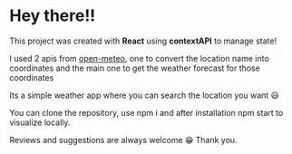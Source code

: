# **Hey there!!**

This project was created with **React** using **contextAPI** to manage state!

I used 2 apis from <a href="https://open-meteo.com/en">open-meteo</a>, one to convert the location name into coordinates and the main one to get the weather forecast for those coordinates

Its a simple weather app where you can search the location you want 😃

You can clone the repository, use npm i and after installation npm start to visualize locally.

Reviews and suggestions are always welcome 😁
Thank you.

